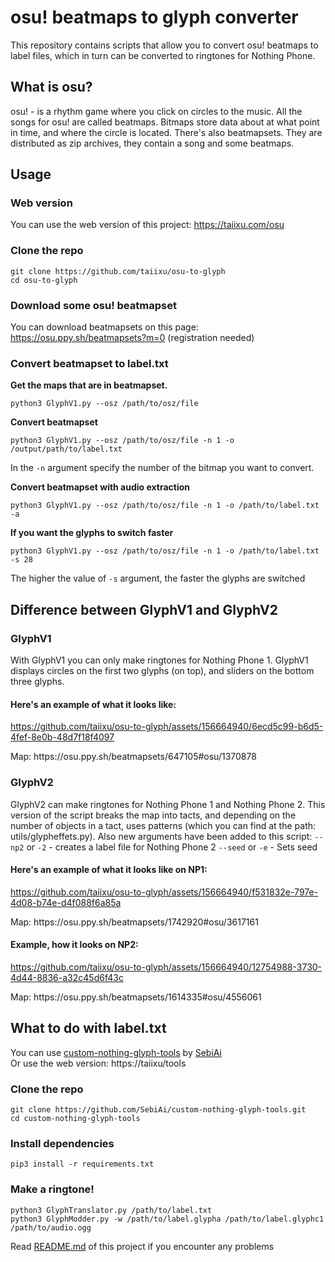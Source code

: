 # osu! beatmaps to glyph converter
<p>This repository contains scripts that allow you to convert osu! beatmaps to label files, which in turn can be converted to ringtones for Nothing Phone.</p>

## What is osu?
osu! - is a rhythm game where you click on circles to the music. All the songs for osu! are called beatmaps. Bitmaps store data about at what point in time, and where the circle is located. There's also beatmapsets. They are distributed as zip archives, they contain a song and some beatmaps.

## Usage
### Web version
You can use the web version of this project: https://taiixu.com/osu

### Clone the repo
```
git clone https://github.com/taiixu/osu-to-glyph
cd osu-to-glyph
```

### Download some osu! beatmapset
You can download beatmapsets on this page: https://osu.ppy.sh/beatmapsets?m=0 (registration needed)

### Convert beatmapset to label.txt
<b>Get the maps that are in beatmapset.</b>
```
python3 GlyphV1.py --osz /path/to/osz/file
```

<b>Convert beatmapset</b>
```
python3 GlyphV1.py --osz /path/to/osz/file -n 1 -o /output/path/to/label.txt
```
In the `-n` argument specify the number of the bitmap you want to convert.

<b>Convert beatmapset with audio extraction</b>
```
python3 GlyphV1.py --osz /path/to/osz/file -n 1 -o /path/to/label.txt -a
```

<b>If you want the glyphs to switch faster</b>
```
python3 GlyphV1.py --osz /path/to/osz/file -n 1 -o /path/to/label.txt -s 28
```
The higher the value of `-s` argument, the faster the glyphs are switched

## Difference between GlyphV1 and GlyphV2

### GlyphV1
With GlyphV1 you can only make ringtones for Nothing Phone 1.
GlyphV1 displays circles on the first two glyphs (on top), and sliders on the bottom three glyphs.

#### Here's an example of what it looks like: 
https://github.com/taiixu/osu-to-glyph/assets/156664940/6ecd5c99-b6d5-4fef-8e0b-48d7f18f4097
<p>Map: https://osu.ppy.sh/beatmapsets/647105#osu/1370878</p>

### GlyphV2
GlyphV2 can make ringtones for Nothing Phone 1 and Nothing Phone 2.
This version of the script breaks the map into tacts, and depending on the number of objects in a tact, uses patterns (which you can find at the path: utils/glypheffets.py).
Also new arguments have been added to this script:
`--np2` or `-2` - creates a label file for Nothing Phone 2
`--seed` or `-e` - Sets seed

#### Here's an example of what it looks like on NP1:
https://github.com/taiixu/osu-to-glyph/assets/156664940/f531832e-797e-4d08-b74e-d4f088f6a85a
<p>Map: https://osu.ppy.sh/beatmapsets/1742920#osu/3617161</p>

#### Example, how it looks on NP2:
https://github.com/taiixu/osu-to-glyph/assets/156664940/12754988-3730-4d44-8836-a32c45d6f43c
<p>Map: https://osu.ppy.sh/beatmapsets/1614335#osu/4556061</p>

## What to do with label.txt
You can use [custom-nothing-glyph-tools](https://github.com/SebiAi/custom-nothing-glyph-tools) by [SebiAi](https://github.com/SebiAi)<br>
Or use the web version: https://taiixu/tools

### Clone the repo
```
git clone https://github.com/SebiAi/custom-nothing-glyph-tools.git
cd custom-nothing-glyph-tools
```

### Install dependencies
```
pip3 install -r requirements.txt
```

### Make a ringtone!
```
python3 GlyphTranslator.py /path/to/label.txt
python3 GlyphModder.py -w /path/to/label.glypha /path/to/label.glyphc1 /path/to/audio.ogg
```

Read [README.md](https://github.com/SebiAi/custom-nothing-glyph-tools/blob/main/README.md) of this project if you encounter any problems
